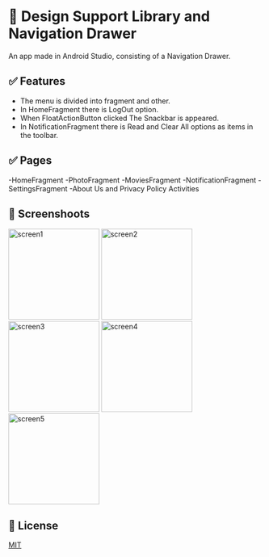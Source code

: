 
# 📰 Design Support Library and Navigation Drawer

An app made in Android Studio, consisting of a Navigation Drawer.

## ✅ Features 
 - The menu is divided into fragment and other.
 - In HomeFragment there is LogOut option.
 - When FloatActionButton clicked The Snackbar is appeared.
 - In NotificationFragment there is Read and Clear All options as items in the toolbar.

## ✅ Pages
-HomeFragment
-PhotoFragment
-MoviesFragment
-NotificationFragment
-SettingsFragment
-About Us and Privacy Policy Activities

## 📸 Screenshoots 
<img width="180" alt="screen1" src="https://user-images.githubusercontent.com/65781156/144705915-01ae6e85-c75d-473e-ae3e-348056fc4298.png">
<img width="180" alt="screen2" src="https://user-images.githubusercontent.com/65781156/144706052-8ac4ba07-9abf-4919-8913-249dfd18e8c1.png">
<img width="180" alt="screen3" src="https://user-images.githubusercontent.com/65781156/144706240-941b11ec-e481-44dc-b93e-611a31fe0adb.png">
<img width="180" alt="screen4" src="https://user-images.githubusercontent.com/65781156/144706255-26ba888a-fbf7-4996-bf9a-a524606e058a.png">
<img width="180" alt="screen5" src="https://user-images.githubusercontent.com/65781156/144706309-038ec8e6-94bb-4004-ab89-f144d8c893b7.png">


## 📄 License
[MIT](https://choosealicense.com/licenses/mit/)
